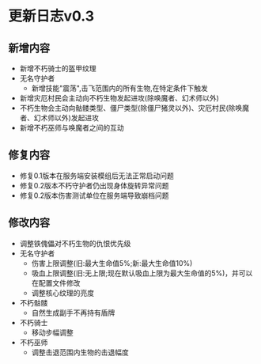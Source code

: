 # 更新日志v0.3



## 新增内容

- 新增不朽骑士的盔甲纹理
- 无名守护者
  - 新增技能"震荡",击飞范围内的所有生物,在特定条件下触发
- 新增灾厄村民会主动向不朽生物发起进攻(除唤魔者、幻术师以外)
- 不朽生物会主动向骷髅类型、僵尸类型(除僵尸猪灵以外)、灾厄村民(除唤魔者、幻术师以外)发起进攻
- 新增不朽巫师与唤魔者之间的互动

## 修复内容

- 修复0.1版本在服务端安装模组后无法正常启动问题
- 修复0.2版本不朽守护者仍出现身体旋转异常问题
- 修复0.2版本伤害测试单位在服务端导致崩档问题

## 修改内容

- 调整铁傀儡对不朽生物的仇恨优先级
- 无名守护者
  - 伤害上限调整(旧:最大生命值5%;新:最大生命值10%)
  - 吸血上限调整(旧:无上限;现在默认吸血上限为最大生命值的5%)，并可以在配置文件修改
  - 调整核心纹理的亮度
- 不朽骷髅
  - 自然生成副手不再持有盾牌
- 不朽骑士
  - 移动步幅调整
- 不朽巫师
  - 调整击退范围内生物的击退幅度


